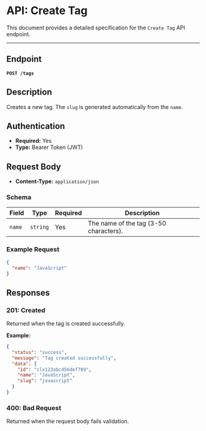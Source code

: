 # API: Create Tag

This document provides a detailed specification for the `Create Tag` API endpoint.

---

## Endpoint

**`POST /tags`**

## Description

Creates a new tag. The `slug` is generated automatically from the `name`.

## Authentication

- **Required:** Yes
- **Type:** Bearer Token (JWT)

## Request Body

- **Content-Type:** `application/json`

### Schema

| Field  | Type     | Required | Description                           |
|--------|----------|----------|---------------------------------------|
| `name` | `string` | Yes      | The name of the tag (3-50 characters). |

### Example Request

```json
{
  "name": "JavaScript"
}
```

## Responses

### 201: Created

Returned when the tag is created successfully.

**Example:**
```json
{
  "status": "success",
  "message": "Tag created successfully",
  "data": {
    "id": "clx123abc456def789",
    "name": "JavaScript",
    "slug": "javascript"
  }
}
```

### 400: Bad Request

Returned when the request body fails validation.
